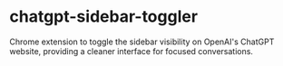 # chatgpt-sidebar-toggler
Chrome extension to toggle the sidebar visibility on OpenAI's ChatGPT website, providing a cleaner interface for focused conversations.
